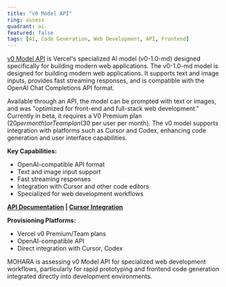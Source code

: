 ```yaml
---
title: "v0 Model API"
ring: assess
quadrant: ai
featured: false
tags: [AI, Code Generation, Web Development, API, Frontend]
---
```


[v0 Model API](https://vercel.com/docs/v0/api) is Vercel's specialized AI model (v0-1.0-md) designed specifically for building modern web applications. The v0-1.0-md model is designed for building modern web applications. It supports text and image inputs, provides fast streaming responses, and is compatible with the OpenAI Chat Completions API format.

Available through an API, the model can be prompted with text or images, and was "optimized for front-end and full-stack web development." Currently in beta, it requires a V0 Premium plan ($20 per month) or Team plan ($30 per user per month). The v0 model supports integration with platforms such as Cursor and Codex, enhancing code generation and user interface capabilities.

**Key Capabilities:**

- OpenAI-compatible API format
- Text and image input support
- Fast streaming responses
- Integration with Cursor and other code editors
- Specialized for web development workflows

**[API Documentation](https://vercel.com/docs/v0/api) | [Cursor Integration](https://vercel.com/docs/v0/cursor)**

**Provisioning Platforms:**

- Vercel v0 Premium/Team plans
- OpenAI-compatible API
- Direct integration with Cursor, Codex

MOHARA is assessing v0 Model API for specialized web development workflows, particularly for rapid prototyping and frontend code generation integrated directly into development environments.
